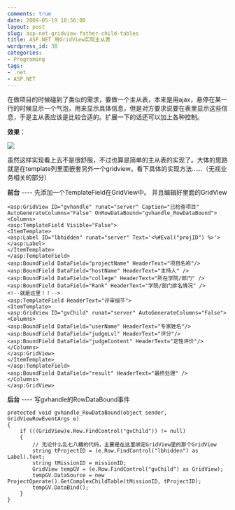```yaml
---
comments: true
date: 2009-05-19 18:56:00
layout: post
slug: asp-net-gridview-father-child-tables
title: ASP.NET 用GridView实现主从表
wordpress_id: 38
categories:
- Programing
tags:
- .net
- ASP.NET
---
```


在做项目的时候碰到了类似的需求，要做一个主从表，本来是用ajax，悬停在某一行的时候显示一个气泡，用来显示具体信息，但是对方要求说要在表里显示这些信息，于是主从表应该是比较合适的。扩展一下的话还可以加上各种控制。







**效果**：




![](/upload/2009-05-19_showtable.png)




虽然这样实现看上去不是很舒服，不过也算是简单的主从表的实现了。大体的思路就是在template列里面嵌套另外一个gridview。看下具体的实现方法……（无视业务相关的部分）







**前台** ---- 先添加一个TemplateField在GridView中。 并且编辑好里面的GridView



    
    <asp:GridView ID="gvhandle" runat="server" Caption="已检查项目" AutoGenerateColumns="False" OnRowDataBound="gvhandle_RowDataBound">
    <Columns>
    <asp:TemplateField Visible="False">
    <ItemTemplate>
    <asp:Label ID="lbhidden" runat="server" Text='<%#Eval("projID") %>'></asp:Label>
    </ItemTemplate>
    </asp:TemplateField>
    <asp:BoundField DataField="projectName" HeaderText="项目名称"/>
    <asp:BoundField DataField="hostName" HeaderText="主持人" />
    <asp:BoundField DataField="college" HeaderText="所在学院/部门" />
    <asp:BoundField DataField="Rank" HeaderText="学院/部门排名情况" />
    <!--就是这里！！-->
    <asp:TemplateField HeaderText="评审细节">
    <ItemTemplate>
    <asp:GridView ID="gvChild" runat="server" AutoGenerateColumns="False">
    <Columns>
    <asp:BoundField DataField="userName" HeaderText="专家姓名"/>
    <asp:BoundField DataField="judgeLvl" HeaderText="评分"/>
    <asp:BoundField DataField="judgeContent" HeaderText="定性评价"/>
    </Columns>
    </asp:GridView>
    </ItemTemplate>
    </asp:TemplateField>
    <asp:BoundField DataField="result" HeaderText="最终处理" />
    </Columns>
    </asp:GridView>
    







**后台** ---- 写gvhandle的RowDataBound事件



    
    protected void gvhandle_RowDataBound(object sender, GridViewRowEventArgs e)
    {
        if (((GridView)e.Row.FindControl("gvChild")) != null)
        {
            // 无论什么乱七八糟的代码，主要是在这里绑定GridView里的那个GridView
            string tProjectID = (e.Row.FindControl("lbhidden") as Label).Text;
            string tMissionID = missionID;
            GridView tempGV = (e.Row.FindControl("gvChild") as GridView);
            tempGV.DataSource = new ProjectOperate().GetComplexChildTable(tMissionID, tProjectID);
            tempGV.DataBind();
        }
    }
